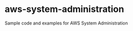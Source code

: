 aws-system-administration
=========================

Sample code and examples for AWS System Administration
